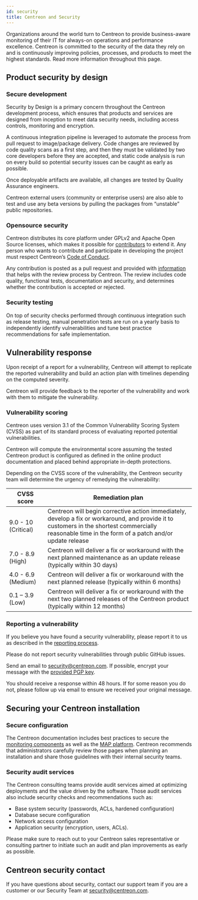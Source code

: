 ```yaml
---
id: security
title: Centreon and Security
---
```


Organizations around the world turn to Centreon to provide business-aware monitoring of their IT
for always-on operations and performance excellence. Centreon is committed to the security of the
data they rely on and is continuously improving policies, processes, and products to meet the highest
standards. Read more information throughout this page.

## Product security by design

### Secure development

Security by Design is a primary concern throughout the Centreon development process, which ensures that
products and services are designed from inception to meet data security needs, including access
controls, monitoring and encryption.

A continuous integration pipeline is leveraged to automate the process from pull request to
image/package delivery. Code changes are reviewed by code quality scans as a first step, and then they must be
validated by two core developers before they are accepted, and static code analysis is run on every
build so potential security issues can be caught as early as possible.

Once deployable artifacts are available, all changes are tested by Quality Assurance engineers.

Centreon external users (community or enterprise users) are also able to test and use any beta
versions by pulling the packages from “unstable” public repositories.

### Opensource security

Centreon distributes its core platform under GPLv2 and Apache Open Source licenses, which makes it
possible for [contributors](https://github.com/centreon/.github/blob/master/CONTRIBUTING.md) to extend it.
Any person who wants to contribute and participate in
developing the project must respect Centreon’s [Code of Conduct](https://github.com/centreon/.github/blob/master/CODE_OF_CONDUCT.md).

Any contribution is posted as a pull request and provided with [information](https://github.com/centreon/.github/blob/master/PULL_REQUEST_TEMPLATE.md) that helps with the
review process by Centreon. The review includes code quality, functional tests, documentation and
security, and determines whether the contribution is accepted or rejected.

### Security testing

On top of security checks performed through continuous integration such as release testing, manual
penetration tests are run on a yearly basis to independently identify vulnerabilities and tune best
practice recommendations for safe implementation.

## Vulnerability response

Upon receipt of a report for a vulnerability, Centreon will attempt to replicate the reported
vulnerability and build an action plan with timelines depending on the computed severity.

Centreon will provide feedback to the reporter of the vulnerability and work with them to mitigate
the vulnerability.

### Vulnerability scoring

Centreon uses version 3.1 of the Common Vulnerability Scoring System (CVSS) as part of its standard
process of evaluating reported potential vulnerabilities.

Centreon will compute the environmental score assuming the tested Centreon product is configured
as defined in the online product documentation and placed behind appropriate in-depth protections.

Depending on the CVSS score of the vulnerability, the Centreon security team will determine the urgency
of remedying the vulnerability:

| CVSS score           | Remediation plan                                                                                                                                                                                      |
|----------------------|-------------------------------------------------------------------------------------------------------------------------------------------------------------------------------------------------------|
| 9.0 - 10 (Critical)  | Centreon will begin corrective action immediately, develop a fix or workaround, and provide it to customers in the shortest commercially reasonable time in the form of a patch and/or update release |
| 7.0 - 8.9 (High)     | Centreon will deliver a fix or workaround with the next planned maintenance as  an update release (typically within 30 days)                                                                          |
| 4.0 - 6.9 (Medium)   | Centreon will deliver a fix or workaround with the next planned release (typically  within 6 months)                                                                                                  |
| 0.1 – 3.9 (Low)      | Centreon will deliver a fix or workaround with the next two planned releases of  the Centreon product (typically within 12 months)                                                                    |

### Reporting a vulnerability

If you believe you have found a security vulnerability, please report it to us as described in the
[reporting process](https://github.com/centreon/centreon/security/policy#reporting-a-vulnerability).

Please do not report security vulnerabilities through public GitHub issues.

Send an email to [security@centreon.com](mailto:security@centreon.com). If possible, encrypt your message with the [provided PGP
key](https://github.com/centreon/centreon/security/policy#pgp-information).

You should receive a response within 48 hours. If for some reason you do not, please follow up via
email to ensure we received your original message.

## Securing your Centreon installation

### Secure configuration

The Centreon documentation includes best practices to secure the [monitoring components](../administration/secure-platform.md) as well as
the [MAP platform](../graph-views/secure-your-map-platform.md). Centreon recommends that administrators carefully review those pages when
planning an installation and share those guidelines with their internal security teams.

### Security audit services

The Centreon consulting teams provide audit services aimed at optimizing deployments and the
value driven by the software. Those audit services also include security checks and recommendations
such as:

- Base system security (passwords, ACLs, hardened configuration)
- Database secure configuration
- Network access configuration
- Application security (encryption, users, ACLs).

Please make sure to reach out to your Centreon sales representative or consulting partner to initiate
such an audit and plan improvements as early as possible.

## Centreon security contact

If you have questions about security, contact our support team if you are a customer or our Security
Team at [security@centreon.com](mailto:security@centreon.com).
